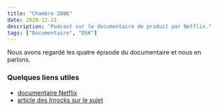 ```yaml
---
title: "Chambre 2806"
date: 2020-12-21
description: "Podcast sur le documentaire de produit par Netflix."
tags: ["Documentaire", "DSK"]
---
```



Nous avons regardé les quatre épisode du documentaire et nous en parlons. 

### Quelques liens utiles 

- [documentaire Netflix](https://www.netflix.com/title/81068760)
- [article des Inrocks sur le sujet](https://www.lesinrocks.com/2020/12/08/series/series/que-vaut-chambre-2806-la-mini-serie-documentaire-qui-revient-sur-laffaire-dsk/)
